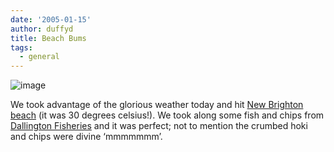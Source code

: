 ```yaml
---
date: '2005-01-15'
author: duffyd
title: Beach Bums
tags:
  - general
---
```


![image](https://1drv.ms/i/s!AsJfVUEHse4xhBG149C78g39VcmX?embed=1&width=200&height=150)

We took advantage of the glorious weather today and hit [New Brighton beach](https://href.li/?http://www.ccc.govt.nz/Parks/NaturalAreas/pier_recreation.asp) (it was 30 degrees celsius!). We took along some fish and chips from [Dallington Fisheries](https://href.li/?http://www.entertainmentnz.com/christchurch/dining/fast-food/more4.html) and it was perfect; not to mention the crumbed hoki and chips were divine ‘mmmmmmm’.
